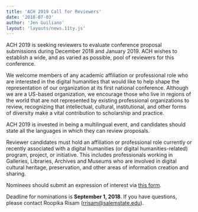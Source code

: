 ```yaml
---
title: 'ACH 2019 Call for Reviewers'
date: '2018-07-03'
author: 'Jen Guiliano'
layout: 'layouts/news.11ty.js'
---
```

ACH 2019 is seeking reviewers to evaluate conference proposal submissions during December 2018 and January 2019. ACH wishes to establish a wide, and as varied as possible, pool of reviewers for this conference.

We welcome members of any academic affiliation or professional role who are interested in the digital humanities that would like to help shape the representation of our organization at its first national conference. Although we are a US-based organization, we encourage those who live in regions of the world that are not represented by existing professional organizations to review, recognizing that intellectual, cultural, institutional, and other forms of diversity make a vital contribution to scholarship and practice.

ACH 2019 is invested in being a multilingual event, and candidates should state all the languages in which they can review proposals.

Reviewer candidates must hold an affiliation or professional role currently or recently associated with a digital humanities (or digital humanities-related) program, project, or initiative. This includes professionals working in Galleries, Libraries, Archives and Museums who are involved in digital cultural heritage, preservation, and other areas of information creation and sharing.

Nominees should submit an expression of interest via [this form](https://goo.gl/forms/mnX6nI1LUeNCLeP52).

Deadline for nominations is **September 1, 2018**. If you have questions, please contact Roopika Risam ([rrisam@salemstate.edu](mailto:rrisam@salemstate.edu)).
